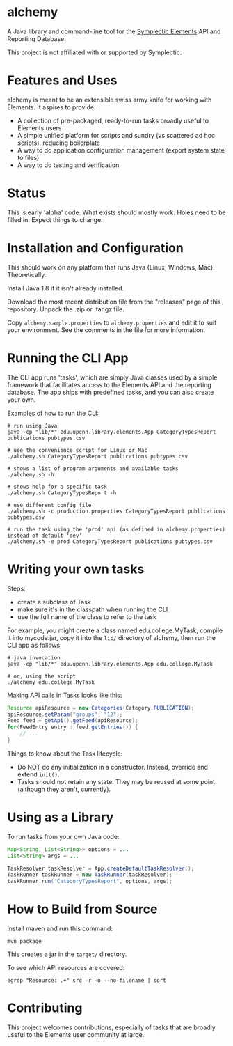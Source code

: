 
# alchemy

A Java library and command-line tool for the
[Symplectic Elements](http://symplectic.co.uk/products/elements/) API and Reporting Database.

This project is not affiliated with or supported by Symplectic.

# Features and Uses

alchemy is meant to be an extensible swiss army knife for working with
Elements. It aspires to provide:

- A collection of pre-packaged, ready-to-run tasks broadly useful to
  Elements users
- A simple unified platform for scripts and sundry (vs scattered ad
  hoc scripts), reducing boilerplate
- A way to do application configuration management (export system state to files)
- A way to do testing and verification

# Status

This is early 'alpha' code. What exists should mostly work. Holes need
to be filled in. Expect things to change.

# Installation and Configuration

This should work on any platform that runs Java (Linux, Windows, Mac). Theoretically.

Install Java 1.8 if it isn't already installed.

Download the most recent distribution file from the "releases" page of
this repository. Unpack the .zip or .tar.gz file.

Copy `alchemy.sample.properties` to `alchemy.properties`
and edit it to suit your environment. See the comments in the file for
more information.

# Running the CLI App

The CLI app runs 'tasks', which are simply Java classes used by a
simple framework that facilitates access to the Elements API and the
reporting database. The app ships with predefined tasks, and
you can also create your own.

Examples of how to run the CLI:

```
# run using Java
java -cp "lib/*" edu.upenn.library.elements.App CategoryTypesReport publications pubtypes.csv

# use the convenience script for Linux or Mac
./alchemy.sh CategoryTypesReport publications pubtypes.csv

# shows a list of program arguments and available tasks
./alchemy.sh -h

# shows help for a specific task
./alchemy.sh CategoryTypesReport -h

# use different config file
./alchemy.sh -c production.properties CategoryTypesReport publications pubtypes.csv

# run the task using the 'prod' api (as defined in alchemy.properties) instead of default 'dev'
./alchemy.sh -e prod CategoryTypesReport publications pubtypes.csv
```

# Writing your own tasks

Steps:

- create a subclass of Task
- make sure it's in the classpath when running the CLI
- use the full name of the class to refer to the task 

For example, you might create a class named edu.college.MyTask,
compile it into mycode.jar, copy it into the `lib/` directory of
alchemy, then run the CLI app as follows:

```
# java invocation
java -cp "lib/*" edu.upenn.library.elements.App edu.college.MyTask

# or, using the script
./alchemy edu.college.MyTask
```

Making API calls in Tasks looks like this:

```java
Resource apiResource = new Categories(Category.PUBLICATION);
apiResource.setParam("groups", "12");
Feed feed = getApi().getFeed(apiResource);
for(FeedEntry entry : feed.getEntries()) {
    // ...
}
```

Things to know about the Task lifecycle:

- Do NOT do any initialization in a constructor. Instead, 
  override and extend `init()`.
- Tasks should not retain any state. They may be reused at some point
  (although they aren't, currently).

# Using as a Library

To run tasks from your own Java code:

```java
Map<String, List<String>> options = ...
List<String> args = ...

TaskResolver taskResolver = App.createDefaultTaskResolver();
TaskRunner taskRunner = new TaskRunner(taskResolver);
taskRunner.run("CategoryTypesReport", options, args);
```

# How to Build from Source

Install maven and run this command:

```
mvn package
```

This creates a jar in the `target/` directory.

To see which API resources are covered:

```
egrep "Resource: .+" src -r -o --no-filename | sort
```

# Contributing

This project welcomes contributions, especially of tasks that are
broadly useful to the Elements user community at large.
